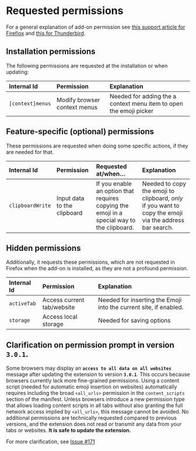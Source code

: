# Requested permissions

For a general explanation of add-on permission see [this support article for Firefiox](https://support.mozilla.org/kb/permission-request-messages-firefox-extensions) and [this for Thunderbird](https://support.mozilla.org/kb/permission-request-messages-thunderbird-extensions).

## Installation permissions

The following permissions are requested at the installation or when updating:

| Internal Id      | Permission                   | Explanation                                                        |
|:-----------------|:-----------------------------|:-------------------------------------------------------------------|
| `[context]menus` | Modify browser context menus | Needed for adding the a context menu item to open the emoji picker |

## Feature-specific (optional) permissions

These permissions are requested when doing some specific actions, if they are needed for that.

| Internal Id      | Permission                  | Requested at/when…                                                                            | Explanation                                                                                                                                                                                      |
|:-----------------|:----------------------------|:----------------------------------------------------------------------------------------------|:-------------------------------------------------------------------------------------------------------------------------------------------------------------------------------------------------|
| `clipboardWrite` | Input data to the clipboard | If you enable an option that requires copying the emoji in a special way to the clipboard. | Needed to copy the emoji to clipboard, _only_ if you want to copy the emoji via the address bar search. |

## Hidden permissions

Additionally, it requests these permissions, which are not requested in Firefox when the add-on is installed, as they are not a profound permission.

| Internal Id | Permission                 | Explanation                                                       |
|:------------|:---------------------------|:------------------------------------------------------------------|
| `activeTab` | Access current tab/website | Needed for inserting the Emoji into the current site, if enabled. |
| `storage`   | Access local storage       | Needed for saving options                                         |

## Clarification on permission prompt in version `3.0.1`.

Some browsers may display an **`access to all data on all websites`** message after updating the extension to version **`3.0.1`**.
This occurs because browsers currently lack more fine-grained permissions. Using a content script (needed for automatic emoji insertion on websites) automatically requires including the broad `<all_urls>` permission in the `content_scripts` section of the manifest.
Unless browsers introduce a new permission type that allows loading content scripts in all tabs without also granting the full network access implied by `<all_urls>`, this message cannot be avoided.
No additional permissions are technically requested compared to previous versions, and the extension does not read or transmit any data from your tabs or websites.
**It is safe to update the extension.**

For more clarification, see [Issue #171](https://github.com/rugk/awesome-emoji-picker/issues/171)